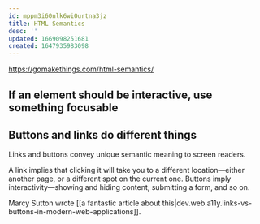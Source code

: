 ```yaml
---
id: mppm3i60nlk6wi0urtna3jz
title: HTML Semantics
desc: ''
updated: 1669098251681
created: 1647935983098
---
```


https://gomakethings.com/html-semantics/

## If an element should be interactive, use something focusable

## Buttons and links do different things

Links and buttons convey unique semantic meaning to screen readers.

A link implies that clicking it will take you to a different location—either another page, or a different spot on the current one. Buttons imply interactivity—showing and hiding content, submitting a form, and so on.

Marcy Sutton wrote
[[a fantastic article about this|dev.web.a11y.links-vs-buttons-in-modern-web-applications]].
